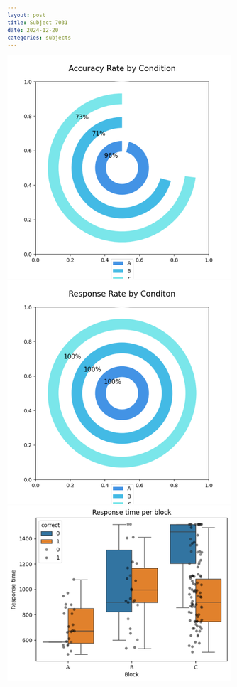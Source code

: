 ```yaml
---
layout: post
title: Subject 7031
date: 2024-12-20
categories: subjects
---
```


![](data/7031/run-2/7031_accuracy_rate.png)
![](data/7031/run-2/7031_response_rate.png)
![](data/7031/run-2/7031_rt.png)
